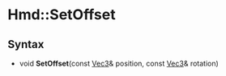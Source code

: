 # Hmd::SetOffset

## Syntax

- void **SetOffset**(const [Vec3](Vec3.md)& position, const [Vec3](Vec3.md)& rotation)
